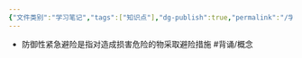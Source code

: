 ```yaml
---
{"文件类别":"学习笔记","tags":["知识点"],"dg-publish":true,"permalink":"/学习笔记studyup/知识点cheese/防御性紧急避险/","dgPassFrontmatter":true,"noteIcon":"","created":"2024-09-17T15:36:33.977+08:00","updated":"2024-09-17T15:36:49.672+08:00"}
---
```


- 防御性紧急避险是指对造成损害危险的物采取避险措施 #背诵/概念 